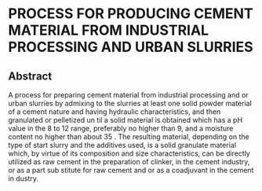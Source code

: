 # PROCESS FOR PRODUCING CEMENT MATERIAL FROM INDUSTRIAL PROCESSING AND URBAN SLURRIES

## Abstract
A process for preparing cement material from industrial processing and or urban slurries by admixing to the slurries at least one solid powder material of a cement nature and having hydraulic characteristics, and then granulated or pelletized un til a solid material is obtained which has a pH value in the 8 to 12 range, preferably no higher than 9, and a moisture content no higher than about 35 . The resulting material, depending on the type of start slurry and the additives used, is a solid granulate material which, by virtue of its composition and size characteristics, can be directly utilized as raw cement in the preparation of clinker, in the cement industry, or as a part sub stitute for raw cement and or as a coadjuvant in the cement in dustry.